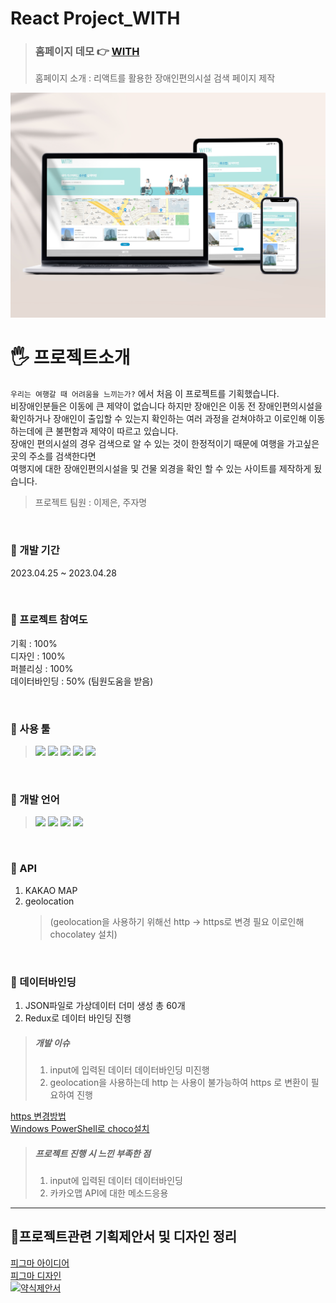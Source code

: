 # React Project_WITH

> ### 홈페이지 데모 👉 [WITH](https://eunsoly.github.io/Project04_React/)
>
> 홈페이지 소개 : 리액트를 활용한 장애인편의시설 검색 페이지 제작

<img src="https://github.com/EUNSOLY/Project04_React/blob/master/public/gitImg/mokup.jpg?raw=true" width="">

<br/>

# 🖐 프로젝트소개

`우리는 여행갈 때 어려움을 느끼는가?` 에서 처음 이 프로젝트를 기획했습니다.  
비장애인분들은 이동에 큰 제약이 없습니다 하지만 장애인은 이동 전 장애인편의시설을 확인하거나 장애인이 출입할 수 있는지 확인하는 여러 과정을 걷쳐야하고 이로인해 이동하는데에 큰 불편함과 제약이 따르고 있습니다.  
장애인 편의시설의 경우 검색으로 알 수 있는 것이 한정적이기 때문에 여행을 가고싶은 곳의 주소를 검색한다면  
여행지에 대한 장애인편의시설을 및 건물 외경을 확인 할 수 있는 사이트를 제작하게 됬습니다.

> 프로젝트 팀원 : 이제은, 주자명

<br/>

### 📌 개발 기간

2023.04.25 ~ 2023.04.28

<br/>

### 📌 프로젝트 참여도

기획 : 100%  
디자인 : 100%  
퍼블리싱 : 100%  
데이터바인딩 : 50% (팀원도움을 받음)

<br/>

### 📌 사용 툴

> <img src="https://img.shields.io/badge/피그마-F24E1E?style=flatt&logo=Figma&logoColor=white"/>
> <img src="https://img.shields.io/badge/피그잼-purple?style=flatt&logo=Figma&logoColor=white"/> 
> <img src="https://img.shields.io/badge/AdobePhotoshop-31A8FF?style=flatt&logo=Adobe Photoshop&logoColor=white"/> 
> <img src="https://img.shields.io/badge/Adobelllustrator-FF9A00?style=flatt&logo=Adobe Illustrator&logoColor=white"/> 
> <img src="https://img.shields.io/badge/Visual Studio Code-007ACC?style=flatt&logo=Visual Studio Code&logoColor=white"/>

<br/>

### 📌 개발 언어

> <img src="https://img.shields.io/badge/react-61DAFB?style=flat&logo=react&logoColor=black"> 
> <img src="https://img.shields.io/badge/HTML5-E34F26?style=flat&logo=HTML5&logoColor=white"/>
> <img src="https://img.shields.io/badge/CSS3-1572B6?style=flat&logo=CSS3&logoColor=white"/>
> <img src="https://img.shields.io/badge/JavaScript-F7DF1E?style=flat&logo=JavaScript&logoColor=black"/>

<br/>

### 📌 API

1. KAKAO MAP
1. geolocation
   > (geolocation을 사용하기 위해선 http -> https로 변경 필요 이로인해 chocolatey 설치)

<br/>

### 📌 데이터바인딩

1. JSON파일로 가상데이터 더미 생성 총 60개
1. Redux로 데이터 바인딩 진행

> ##### 개발 이슈
>
> 1. input에 입력된 데이터 데이터바인딩 미진행
> 2. geolocation을 사용하는데 http 는 사용이 불가능하여 https 로 변환이 필요하여 진행

[https 변경방법](https://velog.io/@horang-e/React-localhost-%ED%99%98%EA%B2%BD-HTTPS%EB%A1%9C-%EB%B0%94%EA%BE%B8%EA%B8%B0Windows)  
[Windows PowerShell로 choco설치](https://woogyun.tistory.com/720)

> ##### 프로젝트 진행 시 느낀 부족한 점
>
> 1. input에 입력된 데이터 데이터바인딩
> 2. 카카오맵 API에 대한 메소드응용

---

## 📌프로젝트관련 기획제안서 및 디자인 정리

[피그마 아이디어](https://www.figma.com/file/lM2WAmN1Croj1Mgg4UJThD/%EB%A6%AC%EC%95%A1%ED%8A%B8-%ED%94%84%EB%A1%9C%EC%A0%9D%ED%8A%B8?node-id=0%3A1&t=yzIJcPWg2PjaKqRn-1)  
[피그마 디자인](https://www.figma.com/file/J1inwVXzYw7V0ZCDz2yjuy/%EC%9D%B4%EC%9D%80%EC%86%94_ReactProjectDesign?node-id=0%3A1&t=35gWkl5JXaNy6meD-1)  
<a href="">
<img src="" alt="약식제안서">
</a>
